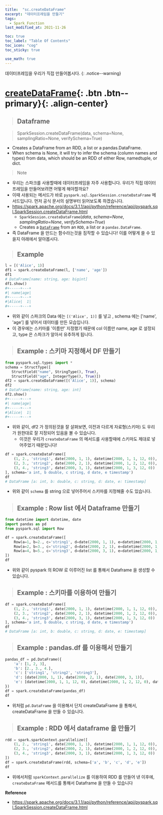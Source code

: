 ```yaml
---
title:  "sc.createDataFrame"
excerpt: "데이터프레임을 만들기"
tags:
  - Spark_Function
last_modified_at: 2021-11-26

toc: true
toc_label: "Table Of Contents"
toc_icon: "cog"
toc_sticky: true

use_math: true
---
```


데이터프레임을 우리가 직접 만들어봅시다.
{: .notice--warning}

# [createDataFrame](#link){: .btn .btn--primary}{: .align-center}

> ## Dataframe

> SparkSession.createDataFrame(data, schema=None, samplingRatio=None, verifySchema=True)

- Creates a DataFrame from an RDD, a list or a pandas.DataFrame.
- When schema is None, it will try to infer the schema (column names and types) from data, which should be an RDD of either Row, namedtuple, or dict.

> Note

- 우리는 스파크를 사용할때에 데이터프레임을 자주 사용합니다. 우리가 직접 데이터프레임을 만들어보려면 어떻게 해야할까요? 
- 이때 사용되는 메서드가 바로 `pyspark.sql.SparkSession.createDataFrame` 메서드입니다. 먼저 공식 문서의 설명부터 읽어보도록 하겠습니다. 
- https://spark.apache.org/docs/3.1.1/api/python/reference/api/pyspark.sql.SparkSession.createDataFrame.html
  - `SparkSession.createDataFrame`(*data*, *schema=None*, *samplingRatio=None*, *verifySchema=True*)
  - Creates a [`DataFrame`](https://spark.apache.org/docs/3.1.1/api/python/reference/api/pyspark.sql.DataFrame.html#pyspark.sql.DataFrame) from an `RDD`, a list or a `pandas.DataFrame`.
- 즉 DataFrame 을 만드는 함수라는것을 짐작할 수 있습니다! 이를 어떻게 쓸 수 있을지 아래에서 알아봅시다.

> ## Example 

```python
l = [('Alice', 1)]
df1 = spark.createDataFrame(l, ['name', 'age'])
df1
# DataFrame[name: string, age: bigint]
df1.show()
#+-----+---+
#| name|age|
#+-----+---+
#|Alice|  1|
#+-----+---+
```

- 위와 같이 스파크의 Data 에는 `[('Alice', 1)]` 를 넣고 , schema 에는 ['name', 'age'] 를 넣어서 데이터를 만든 모습입니다.
- 이 경우에는 스키마를 '이름만' 지정했기 때문에 col 이름만 name, age 로 설정되고, type 은 스파크가 알아서 유추하게 됩니다. 

> ## Example : 스키마 지정해서 DF 만들기

```python
from pyspark.sql.types import *
schema = StructType([
   StructField("name", StringType(), True),
   StructField("age", IntegerType(), True)])
df2 = spark.createDataFrame([('Alice', 1)], schema)
df2
# DataFrame[name: string, age: int]
df2.show()
#+-----+---+
#| name|age|
#+-----+---+
#|Alice|  1|
#+-----+---+
```

- 위와 같이, df2 가 정의된것을 잘 살펴보면, 이전과 다르게 자료형(스키마) 도 우리가 원한대로 잘 지정되어 있음을 볼 수 있습니다.
  - 이것은 우리가 `createDataFrame` 의 메서드를 사용할때에 스키마도 제대로 넣어주었기 때문입니다!

```python
df = spark.createDataFrame([
    (1, 2., 'string1', date(2000, 1, 1), datetime(2000, 1, 1, 12, 0)),
    (2, 3., 'string2', date(2000, 2, 1), datetime(2000, 1, 2, 12, 0)),
    (3, 4., 'string3', date(2000, 3, 1), datetime(2000, 1, 3, 12, 0))
], schema='a int, b double, c string, d date, e timestamp')
df
# DataFrame [a: int, b: double, c: string, d: date, e: timestamp]
```

- 위와 같이 `schema` 를 string 으로 넣어주어서 스키마를 지정해줄 수도 있습니다.

> ## Example : Row list 에서 Dataframe 만들기

```python
from datetime import datetime, date
import pandas as pd
from pyspark.sql import Row

df = spark.createDataFrame([
    Row(a=1, b=2., c='string1', d=date(2000, 1, 1), e=datetime(2000, 1, 1, 12, 0)),
    Row(a=2, b=3., c='string2', d=date(2000, 2, 1), e=datetime(2000, 1, 2, 12, 0)),
    Row(a=4, b=5., c='string3', d=date(2000, 3, 1), e=datetime(2000, 1, 3, 12, 0))
])
df
```

- 위와 같이 pyspark 의 ROW 로 이루어진 list 를 통해서 Dataframe 을 생성할 수 있습니다. 

> ## Example : 스키마를 이용하여 만들기 

```python
df = spark.createDataFrame([
    (1, 2., 'string1', date(2000, 1, 1), datetime(2000, 1, 1, 12, 0)),
    (2, 3., 'string2', date(2000, 2, 1), datetime(2000, 1, 2, 12, 0)),
    (3, 4., 'string3', date(2000, 3, 1), datetime(2000, 1, 3, 12, 0))
], schema='a int, b double, c string, d date, e timestamp')
df
# DataFrame [a: int, b: double, c: string, d: date, e: timestamp]
```

> ## Example : pandas.df 를 이용해서 만들기

```python
pandas_df = pd.DataFrame({
    'a': [1, 2, 3],
    'b': [2., 3., 4.],
    'c': ['string1', 'string2', 'string3'],
    'd': [date(2000, 1, 1), date(2000, 2, 1), date(2000, 3, 1)],
    'e': [datetime(2000, 1, 1, 12, 0), datetime(2000, 1, 2, 12, 0), datetime(2000, 1, 3, 12, 0)]
})
df = spark.createDataFrame(pandas_df)
df
```

- 위처럼 `pd.DataFrame` 을 이용해서 단지 createDataFrame 을 통해서, createDataFrame 을 만들 수 있습니다.

> ## Example : RDD 에서 dataframe 을 만들기

```python
rdd = spark.sparkContext.parallelize([
    (1, 2., 'string1', date(2000, 1, 1), datetime(2000, 1, 1, 12, 0)),
    (2, 3., 'string2', date(2000, 2, 1), datetime(2000, 1, 2, 12, 0)),
    (3, 4., 'string3', date(2000, 3, 1), datetime(2000, 1, 3, 12, 0))
])
df = spark.createDataFrame(rdd, schema=['a', 'b', 'c', 'd', 'e'])
df
```

- 위에서처럼 `sparkContext.parallelize` 를 이용하여 RDD 를 만들어 낸 이후에, `createDataFrame` 메서드를 통해서 Dataframe 을 만들 수 있습니다

**Reference**

- <https://spark.apache.org/docs/3.1.1/api/python/reference/api/pyspark.sql.SparkSession.createDataFrame.html>



